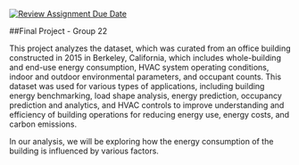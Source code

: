 [![Review Assignment Due Date](https://classroom.github.com/assets/deadline-readme-button-24ddc0f5d75046c5622901739e7c5dd533143b0c8e959d652212380cedb1ea36.svg)](https://classroom.github.com/a/LiaEl886)

##Final Project - Group 22

This project analyzes the dataset, which was curated from an office building constructed in 2015 in Berkeley, California, which includes whole-building and end-use energy consumption, HVAC system operating conditions, indoor and outdoor environmental parameters, and occupant counts. This dataset was used for various types of applications, including building energy benchmarking, load shape analysis, energy prediction, occupancy prediction and analytics, and HVAC controls to improve understanding and efficiency of building operations for reducing energy use, energy costs, and carbon emissions.

In our analysis, we will be exploring how the energy consumption of the building is influenced by various factors. 
